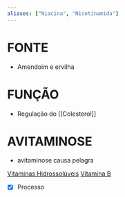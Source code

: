 ```yaml
---
aliases: ["Niacina", "Nicotinamida"]
---
```


# FONTE
* Amendoim e ervilha

# FUNÇÃO
* Regulação do [[Colesterol]]

# AVITAMINOSE
* avitaminose causa pelagra

[Vitaminas Hidrossolúveis](Vitaminas%20Hidrossol%C3%BAveis.md)
[Vitamina B](Vitamina%20B.md)

- [x] Processo 
